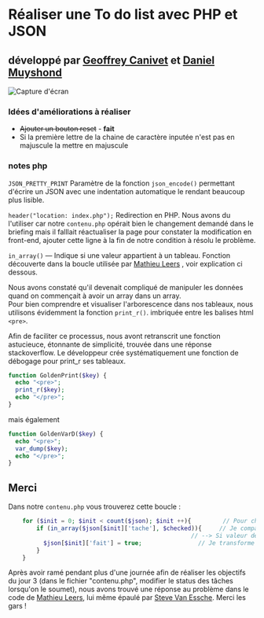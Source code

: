 <!-- # un readme de qualité où tu indiques avec qui tu as travaillé, qui a fait quoi, et d'autres informations que tu juges importantes de communiquer. -->

# Réaliser une To do list avec PHP et JSON
## développé par [Geoffrey Canivet](https://github.com/geocani) et [Daniel Muyshond](https://github.com/dmshd)

![Capture d'écran](https://github.com/dmshd/todolist/blob/master/todolist-capture.jpg)

### Idées d'améliorations à réaliser  

* ~~Ajouter un bouton reset~~  - **fait**
* Si la première lettre de la chaine de caractère inputée n'est pas en majuscule la mettre en majuscule  


### notes php  

`JSON_PRETTY_PRINT` Paramètre de la fonction `json_encode()` permettant d'écrire un JSON avec une indentation automatique le rendant beaucoup plus lisible.  

`header("location: index.php");` Redirection en PHP. Nous avons du l'utiliser car notre `contenu.php` opérait bien le changement demandé dans le briefing mais il falllait réactualiser la page pour constater la modification en front-end, ajouter cette ligne à la fin de notre condition à résolu le problème.  

`in_array()` — Indique si une valeur appartient à un tableau.  Fonction découverte dans la boucle utilisée par [Mathieu Leers](https://github.com/leersmathieu) , voir explication ci dessous.  

Nous avons constaté qu'il devenait compliqué de manipuler les données quand on commençait à avoir un array dans un array.  
Pour bien comprendre et visualiser l'arborescence dans nos tableaux, nous utilisons évidemment la fonction `print_r()`.  imbriquée entre les balises html `<pre>`.  

Afin de faciliter ce processus, nous avont retranscrit une fonction astucieuce, étonnante de simplicité, trouvée dans une réponse stackoverflow. Le développeur crée systématiquement une fonction de débogage pour print_r ses tableaux.  

```PHP
function GoldenPrint($key) {
  echo "<pre>";
  print_r($key);
  echo "</pre>";
}
```
mais également  

```PHP
function GoldenVarD($key) {
  echo "<pre>";
  var_dump($key);
  echo "</pre>";
}
```

## Merci

Dans notre `contenu.php` vous trouverez cette boucle :

```PHP
    for ($init = 0; $init < count($json); $init ++){         // Pour chaque ligne du tableau
        if (in_array($json[$init]['tache'], $checked)){     // Je compare les valeurs checkée avec le tableau
                                                    // --> Si valeur de "nomtache" se trouve dans le tableau $choix alors...
          $json[$init]['fait'] = true;                // Je transforme False en True
        }
    }
```  
Après avoir ramé pendant plus d'une journée afin de réaliser les objectifs du jour 3 (dans le fichier "contenu.php", modifier le status des tâches lorsqu'on le soumet), nous avons trouvé une réponse au problème dans le code de [Mathieu Leers](https://github.com/leersmathieu), lui même épaulé par [Steve Van Essche](https://github.com/Steve-VE). Merci les gars !  
